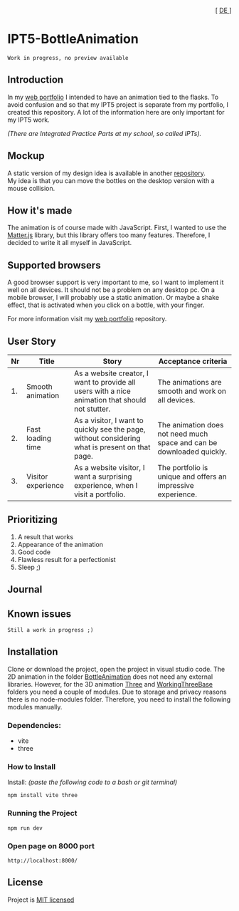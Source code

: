 <p align="right"> [ <a href="./README_DE.md"> DE </a> ] </p>

# IPT5-BottleAnimation

```
Work in progress, no preview available
```

## Introduction
In my [web portfolio](https://github.com/FireNick44/webportfolio) I intended to have an animation tied to the flasks. To avoid confusion and so that my IPT5 project is separate from my portfolio, I created this repository. 
A lot of the information here are only important for my IPT5 work.

_(There are Integrated Practice Parts at my school, so called IPTs)._

## Mockup
A static version of my design idea is available in another [repository](https://github.com/FireNick44/webportfolio). <br> My idea is that you can move the bottles on the desktop version with a mouse collision.

## How it's made
The animation is of course made with JavaScript. First, I wanted to use the [Matter.js](https://brm.io/matter-js/) library, but this library offers too many features. Therefore, I decided to write it all myself in JavaScript.

## Supported browsers
A good browser support is very important to me, so I want to implement it well on all devices. It should not be a problem on any desktop pc. On a mobile browser, I will probably use a static animation. Or maybe a shake effect, that is activated when you click on a bottle, with your finger.

For more information visit my [web portfolio](https://github.com/FireNick44/webportfolio) repository.

## User Story

| Nr |         Title         |                                               Story                                                |                          Acceptance criteria                           |
|----|-----------------------|----------------------------------------------------------------------------------------------------|------------------------------------------------------------------------|
| 1. | Smooth animation      | As a website creator, I want to provide all users with a nice animation that should not stutter.   | The animations are smooth and work on all devices.                     |
| 2. | Fast loading time     | As a visitor, I want to quickly see the page, without considering what is present on that page.    | The animation does not need much space and can be downloaded quickly.  |
| 3. | Visitor experience    | As a website visitor, I want a surprising experience, when I visit a portfolio.                    | The portfolio is unique and offers an impressive experience.           |

## Prioritizing

1. A result that works
2. Appearance of the animation
3. Good code
4. Flawless result for a perfectionist
5. Sleep ;)


## Journal

## Known issues

```
Still a work in progress ;)
```

## Installation

Clone or download the project, open the project in visual studio code. The 2D animation in the folder [BottleAnimation](./BottleAnimation) does not need any external libraries.
However, for the 3D animation [Three](./Three) and [WorkingThreeBase](./WorkingThreeBase) folders you need a couple of modules.  Due to storage and privacy reasons there is no node-modules folder. Therefore, you need to install the following modules manually.

### Dependencies:

 - vite
 - three


### How to Install

Install: _(paste the following code to a bash or git terminal)_

```
npm install vite three
```

### Running the Project

```
npm run dev
```

### Open page on 8000 port
```
http://localhost:8000/
```

## License
Project is [MIT licensed](./LICENSE)
